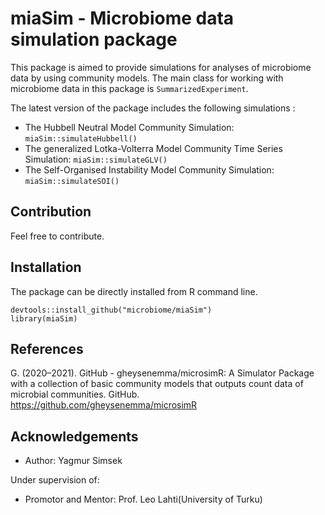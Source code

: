 # miaSim - Microbiome data simulation package

This package is aimed to provide simulations for analyses of microbiome data by using community models.
The main class for working with microbiome data in this package is `SummarizedExperiment`.

The latest version of the package includes the following simulations :

- The Hubbell Neutral Model Community Simulation: `miaSim::simulateHubbell()`
- The generalized Lotka-Volterra Model Community Time Series Simulation: `miaSim::simulateGLV()`
- The Self-Organised Instability Model Community Simulation: `miaSim::simulateSOI()`

## Contribution

Feel free to contribute.

## Installation
 
The package can be directly installed from R command line.

```{R}
devtools::install_github("microbiome/miaSim")
library(miaSim)
```
## References
G. (2020–2021). GitHub - gheysenemma/microsimR: A Simulator Package with a collection of basic community models 
that outputs count data of microbial communities. GitHub. https://github.com/gheysenemma/microsimR

## Acknowledgements

- Author: Yagmur Simsek

Under supervision of:
- Promotor and Mentor: Prof. Leo Lahti(University of Turku)
